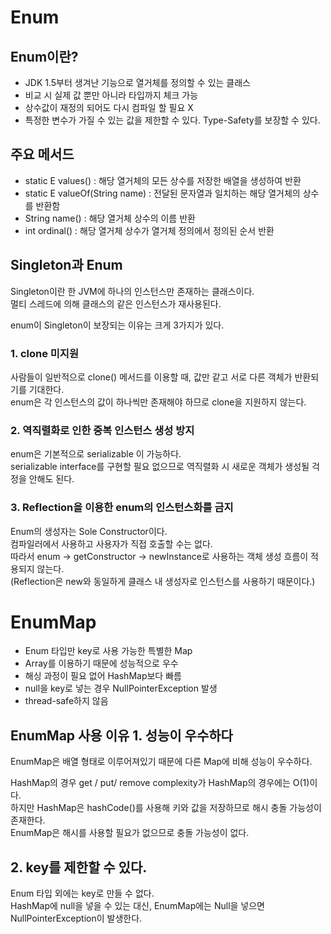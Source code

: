 # Enum
## Enum이란?
- JDK 1.5부터 생겨난 기능으로 열거체를 정의할 수 있는 클래스  
- 비교 시 실제 값 뿐만 아니라 타입까지 체크 가능  
- 상수값이 재정의 되어도 다시 컴파일 할 필요 X  
- 특정한 변수가 가질 수 있는 값을 제한할 수 있다. Type-Safety를 보장할 수 있다.  
  
## 주요 메서드
- static E values() : 해당 열거체의 모든 상수를 저장한 배열을 생성하여 반환  
- static E valueOf(String name) : 전달된 문자열과 일치하는 해당 열거체의 상수를 반환함  
- String name() : 해당 열거체 상수의 이름 반환  
- int ordinal() : 해당 열거체 상수가 열거체 정의에서 정의된 순서 반환  
  
## Singleton과 Enum
Singleton이란 한 JVM에 하나의 인스턴스만 존재하는 클래스이다.  
멀티 스레드에 의해 클래스의 같은 인스턴스가 재사용된다.  
  
enum이 Singleton이 보장되는 이유는 크게 3가지가 있다.  
  
### 1. clone 미지원
사람들이 일반적으로 clone() 메서드를 이용할 때, 값만 같고 서로 다른 객체가 반환되기를 기대한다.  
enum은 각 인스턴스의 값이 하나씩만 존재해야 하므로 clone을 지원하지 않는다.  
  
### 2. 역직렬화로 인한 중복 인스턴스 생성 방지
enum은 기본적으로 serializable 이 가능하다.  
serializable interface를 구현할 필요 없으므로 역직렬화 시 새로운 객체가 생성될 걱정을 안해도 된다.  
  
### 3. Reflection을 이용한 enum의 인스턴스화를 금지
Enum의 생성자는 Sole Constructor이다.  
컴파일러에서 사용하고 사용자가 직접 호출할 수는 없다.  
따라서 enum -> getConstructor -> newInstance로 사용하는 객체 생성 흐름이 적용되지 않는다.  
(Reflection은 new와 동일하게 클래스 내 생성자로 인스턴스를 사용하기 때문이다.)  
  
# EnumMap
- Enum 타입만 key로 사용 가능한 특별한 Map  
- Array를 이용하기 때문에 성능적으로 우수  
- 해싱 과정이 필요 없어 HashMap보다 빠름  
- null을 key로 넣는 경우 NullPointerException 발생  
- thread-safe하지 않음  
  
## EnumMap 사용 이유 1. 성능이 우수하다
EnumMap은 배열 형태로 이루어져있기 때문에 다른 Map에 비해 성능이 우수하다.  
  
HashMap의 경우 get / put/ remove complexity가 HashMap의 경우에는 O(1)이다.  
하지만 HashMap은 hashCode()를 사용해 키와 값을 저장하므로 해시 충돌 가능성이 존재한다.  
EnumMap은 해시를 사용할 필요가 없으므로 충돌 가능성이 없다.  
  
## 2. key를 제한할 수 있다.
Enum 타입 외에는 key로 만들 수 없다.  
HashMap에 null을 넣을 수 있는 대신, EnumMap에는 Null을 넣으면 NullPointerException이 발생한다.  
